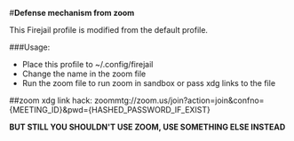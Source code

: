#**Defense mechanism from zoom**

This Firejail profile is modified from the default profile.

###Usage:
- Place this profile to ~/.config/firejail
- Change the name in the zoom file
- Run the zoom file to run zoom in sandbox or pass xdg links to the file

##zoom xdg link hack:
    zoommtg://zoom.us/join?action=join&confno={MEETING_ID}&pwd={HASHED_PASSWORD_IF_EXIST}

**BUT STILL YOU SHOULDN'T USE ZOOM, USE SOMETHING ELSE INSTEAD**